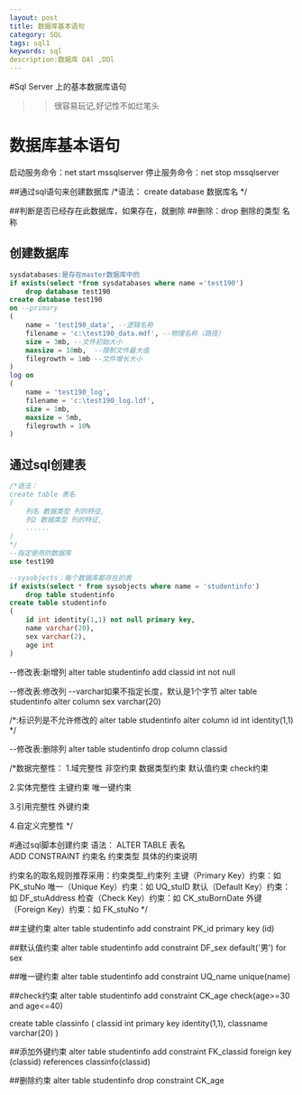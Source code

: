 ```yaml
---
layout: post
title: 数据库基本语句
category: SQL
tags: sql1
keywords: sql
description:数据库 DAl ,DDl 
---
```


#Sql Server 上的基本数据库语句 
>> 很容易玩记,好记性不如烂笔头
# 数据库基本语句

 启动服务命令：net start mssqlserver
 停止服务命令：net stop mssqlserver
 
 
 ##通过sql语句来创建数据库
/*语法：
create database 数据库名
*/

##判断是否已经存在此数据库，如果存在，就删除
##删除：drop 删除的类型 名称

## 创建数据库
```sql
sysdatabases:是存在master数据库中的
if exists(select *from sysdatabases where name ='test190')
	drop database test190
create database test190
on --primary
(
	name = 'test190_data', --逻辑名称
	filename = 'c:\test190_data.mdf', --物理名称（路径）
	size = 3mb, --文件初始大小
	maxsize = 10mb,  --限制文件最大值
	filegrowth = 1mb --文件增长大小
)
log on
(
	name = 'test190_log',
	filename = 'c:\test190_log.ldf',
	size = 1mb,
	maxsize = 5mb,
	filegrowth = 10%
)

```

## 通过sql创建表
```sql
/*语法：
create table 表名
(
	列名 数据类型 列的特征,
	列2 数据类型 列的特征,
	......
)
*/
--指定使用的数据库
use test190

--sysobjects：每个数据库都存在的表
if exists(select * from sysobjects where name = 'studentinfo')
	drop table studentinfo
create table studentinfo
(
	id int identity(1,1) not null primary key,
	name varchar(20),
	sex varchar(2),
	age int
)

```


--修改表:新增列
alter table studentinfo
	add classid int not null
	
--修改表:修改列
--varchar如果不指定长度，默认是1个字节
alter table studentinfo
	alter column sex varchar(20)

/*:标识列是不允许修改的
alter table studentinfo
	alter column id int identity(1,1)
*/
	
--修改表:删除列
alter table studentinfo
	drop column classid

/*数据完整性：
  1.域完整性
	非空约束
	数据类型约束
	默认值约束
	check约束
	
  2.实体完整性
    主键约束
    唯一键约束
    
  3.引用完整性
	外键约束
  
  4.自定义完整性
*/

#通过sql脚本创建约束
    语法：
    ALTER TABLE 表名  
         ADD CONSTRAINT 约束名  约束类型  具体的约束说明

约束名的取名规则推荐采用：约束类型_约束列
主键（Primary Key）约束：如 PK_stuNo
唯一（Unique Key）约束：如 UQ_stuID
默认（Default Key）约束：如 DF_stuAddress
检查（Check Key）约束：如 CK_stuBornDate
外键（Foreign Key）约束：如 FK_stuNo 
*/

##主键约束
alter table studentinfo
	add constraint PK_id primary key (id)
	
##默认值约束
alter table studentinfo
	add constraint DF_sex default('男') for sex
	
##唯一键约束
alter table studentinfo
	add constraint UQ_name unique(name)
	
##check约束
alter table studentinfo
	add constraint CK_age check(age>=30 and age<=40)
	

create table classinfo
(
	classid int primary key identity(1,1),
	classname varchar(20)
)

##添加外键约束
alter table studentinfo
	add constraint FK_classid foreign key (classid)
	references classinfo(classid)
	
##删除约束
alter table studentinfo
	drop constraint CK_age


